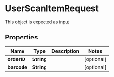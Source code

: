 

# UserScanItemRequest

This object is expected as input
## Properties

Name | Type | Description | Notes
------------ | ------------- | ------------- | -------------
**orderID** | **String** |  |  [optional]
**barcode** | **String** |  |  [optional]



